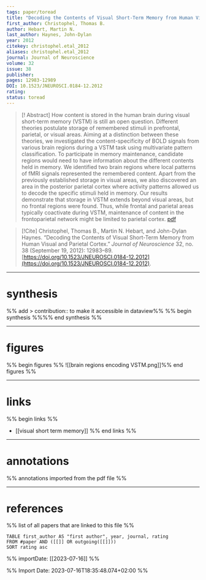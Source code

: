 ```yaml
---
tags: paper/toread
title: "Decoding the Contents of Visual Short-Term Memory from Human Visual and Parietal Cortex" 
first_author: Christophel, Thomas B. 
author: Hebart, Martin N. 
last_author: Haynes, John-Dylan
year: 2012     
citekey: christophel.etal_2012
aliases: christophel.etal_2012
journal: Journal of Neuroscience  
volume: 32 
issue: 38    
publisher:       
pages: 12983-12989   
DOI: 10.1523/JNEUROSCI.0184-12.2012
rating: 
status: toread
---
```

> [! Abstract]
> How content is stored in the human brain during visual short-term memory (VSTM) is still an open question. Different theories postulate storage of remembered stimuli in prefrontal, parietal, or visual areas. Aiming at a distinction between these theories, we investigated the content-specificity of BOLD signals from various brain regions during a VSTM task using multivariate pattern classification. To participate in memory maintenance, candidate regions would need to have information about the different contents held in memory. We identified two brain regions where local patterns of fMRI signals represented the remembered content. Apart from the previously established storage in visual areas, we also discovered an area in the posterior parietal cortex where activity patterns allowed us to decode the specific stimuli held in memory. Our results demonstrate that storage in VSTM extends beyond visual areas, but no frontal regions were found. Thus, while frontal and parietal areas typically coactivate during VSTM, maintenance of content in the frontoparietal network might be limited to parietal cortex. [pdf](file:///Users/kamp/Zotero/storage/HEKD6E33/Christophel%20et%20al_2012_Decoding%20the%20Contents%20of%20Visual%20Short-Term%20Memory%20from%20Human%20Visual%20and.pdf)

> [!Cite] Christophel, Thomas B., Martin N. Hebart, and John-Dylan Haynes. “Decoding the Contents of Visual Short-Term Memory from Human Visual and Parietal Cortex.” _Journal of Neuroscience_ 32, no. 38 (September 19, 2012): 12983–89. [https://doi.org/10.1523/JNEUROSCI.0184-12.2012](https://doi.org/10.1523/JNEUROSCI.0184-12.2012).  

---
# synthesis
%% add > contribution:: to make it accessible in dataview%%
%% begin synthesis %%%% end synthesis %%

---
# figures
%% begin figures %%
![[brain regions encoding VSTM.png]]%% end figures %%

---
# links 
%% begin links %%
- [[visual short term memory]]
%% end links %%

---
# annotations
%% annotations imported from the pdf file %%

---
# references
%% list of all papers that are linked to this file %%
```dataview
TABLE first_author AS "first author", year, journal, rating 
FROM #paper AND ([[]] OR outgoing([[]]))
SORT rating asc
```
%% importDate: [[2023-07-16]]  %%

%% Import Date: 2023-07-16T18:35:48.074+02:00 %%
